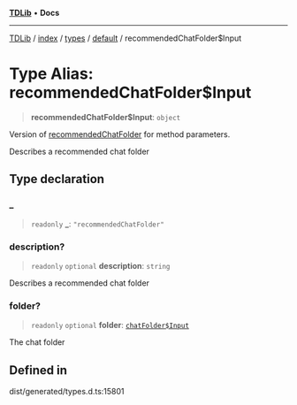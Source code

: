 [**TDLib**](../../../../../../README.md) • **Docs**

***

[TDLib](../../../../../../modules.md) / [index](../../../../../README.md) / [types](../../../README.md) / [default](../README.md) / recommendedChatFolder$Input

# Type Alias: recommendedChatFolder$Input

> **recommendedChatFolder$Input**: `object`

Version of [recommendedChatFolder](recommendedChatFolder-1.md) for method parameters.

Describes a recommended chat folder

## Type declaration

### \_

> `readonly` **\_**: `"recommendedChatFolder"`

### description?

> `readonly` `optional` **description**: `string`

Describes a recommended chat folder

### folder?

> `readonly` `optional` **folder**: [`chatFolder$Input`](chatFolder$Input-1.md)

The chat folder

## Defined in

dist/generated/types.d.ts:15801
